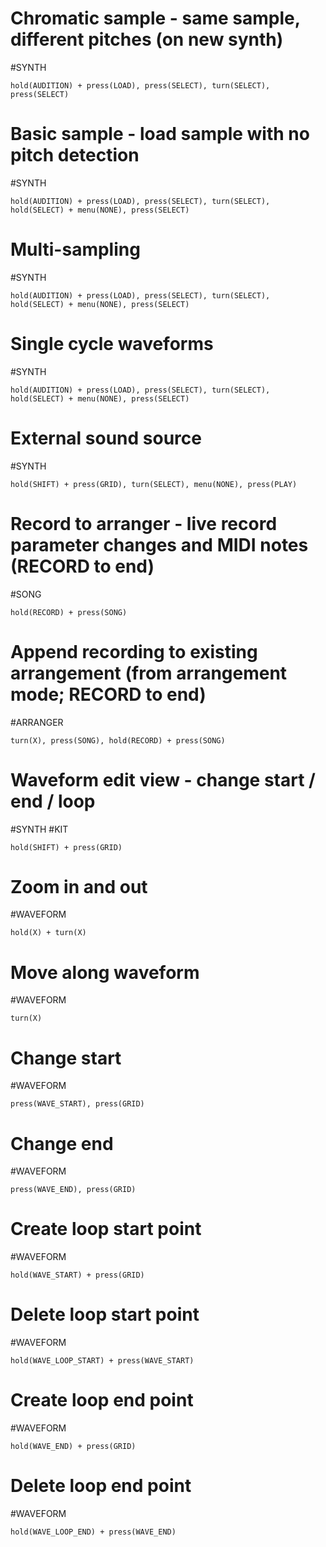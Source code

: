 # Chromatic sample - same sample, different pitches (on new synth)
    
#SYNTH

```shortcut
hold(AUDITION) + press(LOAD), press(SELECT), turn(SELECT), press(SELECT)
```


# Basic sample - load sample with no pitch detection
    
#SYNTH

```shortcut
hold(AUDITION) + press(LOAD), press(SELECT), turn(SELECT), hold(SELECT) + menu(NONE), press(SELECT)
```


# Multi-sampling
    
#SYNTH

```shortcut
hold(AUDITION) + press(LOAD), press(SELECT), turn(SELECT), hold(SELECT) + menu(NONE), press(SELECT)
```


# Single cycle waveforms
    
#SYNTH

```shortcut
hold(AUDITION) + press(LOAD), press(SELECT), turn(SELECT), hold(SELECT) + menu(NONE), press(SELECT)
```


# External sound source
    
#SYNTH

```shortcut
hold(SHIFT) + press(GRID), turn(SELECT), menu(NONE), press(PLAY)
```


# Record to arranger - live record parameter changes and MIDI notes (RECORD to end)
    
#SONG

```shortcut
hold(RECORD) + press(SONG)
```


# Append recording to existing arrangement (from arrangement mode; RECORD to end)
    
#ARRANGER

```shortcut
turn(X), press(SONG), hold(RECORD) + press(SONG)
```


# Waveform edit view - change start / end / loop
    
#SYNTH #KIT

```shortcut
hold(SHIFT) + press(GRID)
```


# Zoom in and out
    
#WAVEFORM

```shortcut
hold(X) + turn(X)
```


# Move along waveform
    
#WAVEFORM

```shortcut
turn(X)
```


# Change start
    
#WAVEFORM

```shortcut
press(WAVE_START), press(GRID)
```


# Change end
    
#WAVEFORM

```shortcut
press(WAVE_END), press(GRID)
```


# Create loop start point
    
#WAVEFORM

```shortcut
hold(WAVE_START) + press(GRID)
```


# Delete loop start point
    
#WAVEFORM

```shortcut
hold(WAVE_LOOP_START) + press(WAVE_START)
```


# Create loop end point
    
#WAVEFORM

```shortcut
hold(WAVE_END) + press(GRID)
```


# Delete loop end point
    
#WAVEFORM

```shortcut
hold(WAVE_LOOP_END) + press(WAVE_END)
```


